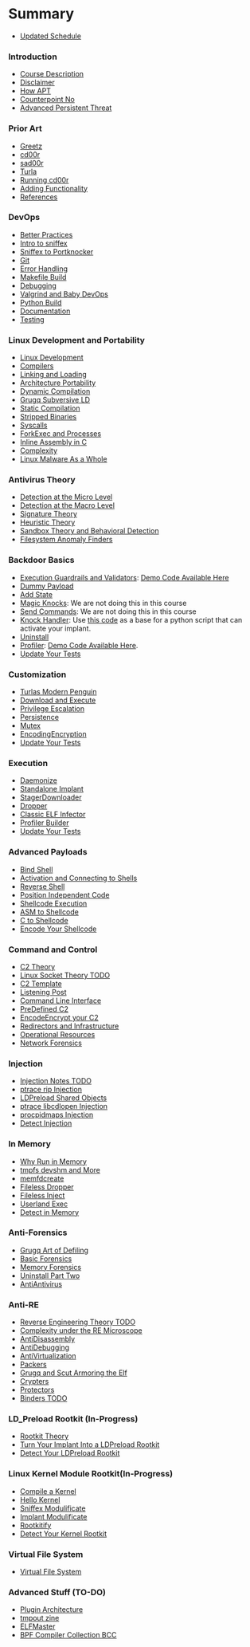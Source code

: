 # Summary

* [Updated Schedule](schedule.md)


### Introduction

* [Course Description](Introduction/0-CourseDescription.md)
* [Disclaimer](Introduction/1-Disclaimer.md)
* [How APT](Introduction/2-HowAPT.md)
* [Counterpoint No](Introduction/3-CounterpointNo.md)
* [Advanced Persistent Threat](Introduction/4-AdvancedPersistentThreat.md)

### Prior Art

* [Greetz](Prior_Art/0-Greetz.md)
* [cd00r](Prior_Art/1-cd00r.md)
* [sad00r](Prior_Art/2-sad00r.md)
* [Turla](Prior_Art/3-Turla.md)
* [Running cd00r](Prior_Art/4-Runningcd00r.md)
* [Adding Functionality](Prior_Art/5-AddingFunctionality.md)
* [References](Prior_Art/6-References.md)

### DevOps

* [Better Practices](DevOps/0-BetterPractices.md)
* [Intro to sniffex](DevOps/1-Introtosniffex.md)
* [Sniffex to Portknocker](DevOps/2-SniffextoPortknocker.md)
* [Git](DevOps/3-Git.md)
* [Error Handling](DevOps/4-ErrorHandling.md)
* [Makefile Build](DevOps/5-MakefileBuild.md)
* [Debugging](DevOps/6-Debugging.md)
* [Valgrind and Baby DevOps](DevOps/7-ValgrindandBabyDevOps.md)
* [Python Build](DevOps/8-PythonBuild.md)
* [Documentation](DevOps/9-Documentation.md)
* [Testing](DevOps/10-Testing.md)

### Linux Development and Portability

* [Linux Development](Linux_Development_and_Portability/0-LinuxDevelopment.md)
* [Compilers](Linux_Development_and_Portability/1-Compilers.md)
* [Linking and Loading](Linux_Development_and_Portability/2-LinkingandLoading.md)
* [Architecture Portability](Linux_Development_and_Portability/3-ArchitecturePortability.md)
* [Dynamic Compilation](Linux_Development_and_Portability/4-DynamicCompilation.md)
* [Grugq Subversive LD](Linux_Development_and_Portability/5-GrugqSubversiveLD.md)
* [Static Compilation](Linux_Development_and_Portability/6-StaticCompilation.md)
* [Stripped Binaries](Linux_Development_and_Portability/7-StrippedBinaries.md)
* [Syscalls](Linux_Development_and_Portability/8-Syscalls.md)
* [ForkExec and Processes](Linux_Development_and_Portability/9-ForkExecandProcesses.md)
* [Inline Assembly in C](Linux_Development_and_Portability/10-InlineAssemblyinC.md)
* [Complexity](Linux_Development_and_Portability/11-Complexity.md)
* [Linux Malware As a Whole](Linux_Development_and_Portability/12-LinuxMalwareAsaWhole.md)

### Antivirus Theory

* [Detection at the Micro Level](Antivirus_Theory/0-DetectionattheMicroLevel.md)
* [Detection at the Macro Level](Antivirus_Theory/1-DetectionattheMacroLevel.md)
* [Signature Theory](Antivirus_Theory/2-SignatureTheory.md)
* [Heuristic Theory](Antivirus_Theory/3-HeuristicTheory.md)
* [Sandbox Theory and Behavioral Detection](Antivirus_Theory/4-SandboxTheoryandBehavioralDetection.md)
* [Filesystem Anomaly Finders](Antivirus_Theory/5-FilesystemAnomalyFinders.md)

### Backdoor Basics

* [Execution Guardrails and Validators](Backdoor_Basics/0-ExecutionGuardrailsandValidators.md): [Demo Code Available Here](https://github.com/dennisdevey/linuxImplantFundamentals/blob/main/resources/misc/ifaddrsDemo.c)
* [Dummy Payload](Backdoor_Basics/1-DummyPayload.md)
* [Add State](Backdoor_Basics/2-AddState.md)
* [Magic Knocks](Backdoor_Basics/3-MagicKnocks.md): We are not doing this in this course
* [Send Commands](Backdoor_Basics/4-SendCommands.md): We are not doing this in this course
* [Knock Handler](Backdoor_Basics/5-KnockHandler.md): Use [this code](https://github.com/nathunandwani/port-knocker/blob/master/knock.py) as a base for a python script that can activate your implant. 
* [Uninstall](Backdoor_Basics/6-Uninstall.md)
* [Profiler](Backdoor_Basics/7-Profiler.md): [Demo Code Available Here](https://github.com/dennisdevey/linuxImplantFundamentals/blob/main/resources/misc/profilerDemo.c).
* [Update Your Tests](Backdoor_Basics/8-UpdateTests.md)


### Customization

* [Turlas Modern Penguin](Customization/0-TurlasModernPenguin.md)
* [Download and Execute](Customization/1-DownloadandExecute.md)
* [Privilege Escalation](Customization/2-PrivilegeEscalation.md)
* [Persistence ](Customization/3-Persistence.md)
* [Mutex](Customization/4-Mutex.md)
* [EncodingEncryption](Customization/5-EncodingEncryption.md)
* [Update Your Tests](Customization/6-UpdateTests.md)


### Execution

* [Daemonize](Execution/0-Daemonize.md)
* [Standalone Implant](Execution/1-StandaloneImplant.md)
* [StagerDownloader](Execution/2-StagerDownloader.md)
* [Dropper](Execution/3-Dropper.md)
* [Classic ELF Infector](Execution/4-ClassicELFInfector.md)
* [Profiler Builder](Execution/5-ProfilerBuild.md)
* [Update Your Tests](Execution/6-UpdateTests.md)


### Advanced Payloads

* [Bind Shell](Advanced_Payloads/0-BindShell.md)
* [Activation and Connecting to Shells](Advanced_Payloads/1-ActivationandConnectingtoShells.md)
* [Reverse Shell](Advanced_Payloads/2-ReverseShell.md)
* [Position Independent Code](Advanced_Payloads/3-PositionIndependentCode.md)
* [Shellcode Execution](Advanced_Payloads/4-ShellcodeExecution.md)
* [ASM to Shellcode](Advanced_Payloads/5-ASMtoShellcode.md)
* [C to Shellcode](Advanced_Payloads/6-CtoShellcode.md)
* [Encode Your Shellcode](Advanced_Payloads/7-EncodeYourShellcode.md)

### Command and Control

* [C2 Theory](Command_and_Control/0-C2Theory.md)
* [Linux Socket Theory TODO](Command_and_Control/1-LinuxSocketTheoryTODO.md)
* [C2 Template](Command_and_Control/2-C2Template.md)
* [Listening Post](Command_and_Control/3-ListeningPost.md)
* [Command Line Interface](Command_and_Control/4-CommandLineInterface.md)
* [PreDefined C2](Command_and_Control/5-PreDefinedC2.md)
* [EncodeEncrypt your C2](Command_and_Control/6-EncodeEncryptyourC2.md)
* [Redirectors and Infrastructure](Command_and_Control/7-RedirectorsandInfrastructure.md)
* [Operational Resources](Command_and_Control/9-OperationalResources.md)
* [Network Forensics](Command_and_Control/10-NetworkForensics.md)


### Injection

* [Injection Notes TODO](Injection/0-InjectionNotesTODO.md)
* [ptrace rip Injection](Injection/1-ptraceripInjection.md)
* [LDPreload Shared Objects](Injection/2-LDPreloadSharedObjects.md)
* [ptrace libcdlopen Injection](Injection/3-ptracelibcdlopenInjection.md)
* [procpidmaps Injection](Injection/4-procpidmapsInjection.md)
* [Detect Injection](Injection/5-DetectInjection.md)

### In Memory

* [Why Run in Memory](In_Memory/0-WhyRuninMemory.md)
* [tmpfs devshm and More](In_Memory/1-tmpfsdevshmandMore.md)
* [memfdcreate](In_Memory/2-memfdcreate.md)
* [Fileless Dropper](In_Memory/3-FilelessDropper.md)
* [Fileless Inject](In_Memory/4-FilelessInject.md)
* [Userland Exec](In_Memory/5-UserlandExec.md)
* [Detect in Memory](In_Memory/6-DetectInMemory.md)


### Anti-Forensics

* [Grugq Art of Defiling](Anti-Forensics/0-GrugqArtofDefiling.md)
* [Basic Forensics](Anti-Forensics/1-BasicForensics.md)
* [Memory Forensics](Anti-Forensics/2-MemoryForensics.md)
* [Uninstall Part Two](Anti-Forensics/3-UninstallPartTwo.md)
* [AntiAntivirus](Anti-Forensics/4-AntiAntivirus.md)

### Anti-RE

* [Reverse Engineering Theory TODO](Anti-RE/0-ReverseEngineeringTheoryTODO.md)
* [Complexity under the RE Microscope](Anti-RE/1-ComplexityundertheREMicroscope.md)
* [AntiDisassembly](Anti-RE/2-AntiDisassembly.md)
* [AntiDebugging](Anti-RE/3-AntiDebugging.md)
* [AntiVirtualization](Anti-RE/4-AntiVirtualization.md)
* [Packers](Anti-RE/5-Packers.md)
* [Grugq and Scut Armoring the Elf](Anti-RE/6-GrugqandScutArmoringtheElf.md)
* [Crypters](Anti-RE/7-Crypters.md)
* [Protectors](Anti-RE/8-Protectors.md)
* [Binders TODO](Anti-RE/9-BindersTODO.md)

### LD_Preload Rootkit (In-Progress)

* [Rootkit Theory](Rootkit_(TO-DO)/0-RootkitTheory.md)
* [Turn Your Implant Into a LDPreload Rootkit](Rootkit_(TO-DO)/1-TurnYourImplantIntoaLDPreloadRootkit.md)
* [Detect Your LDPreload Rootkit ](Rootkit_(TO-DO)/2-DetectYourLDPreloadRootkit.md)

### Linux Kernel Module Rootkit(In-Progress)
* [Compile a Kernel](The_Kernel/0-CompileAKernel.md)
* [Hello Kernel](The_Kernel/1-HelloKernel.md)
* [Sniffex Modulificate](The_Kernel/2-SniffexModulificate.md)
* [Implant Modulificate](The_Kernel/3-ImplantModulificate.md)
* [Rootkitify](The_Kernel/4-Rootkitify.md)
* [Detect Your Kernel Rootkit](The_Kernel/5-KernelDetection.md)

### Virtual File System
* [Virtual File System](VirtualFileSystem/0-BasicVFS.md)


### Advanced Stuff (TO-DO)

* [Plugin Architecture](Advanced_Stuff_(TO-DO)/0-PluginArchitecture.md)
* [tmpout zine](Advanced_Stuff_(TO-DO)/1-tmpoutzine.md)
* [ELFMaster](Advanced_Stuff_(TO-DO)/2-ELFMaster.md)
* [BPF Compiler Collection BCC](Advanced_Stuff_(TO-DO)/3-BPFCompilerCollectionBCC.md)

